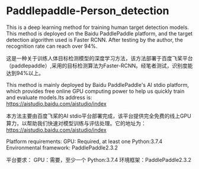 # Paddlepaddle-Person_detection
This is a deep learning method for training human target detection models. This method is deployed on the Baidu PaddlePaddle platform, and the target detection algorithm used is Faster RCNN. After testing by the author, the recognition rate can reach over 94%.  


这是一种关于训练人体目标检测模型的深度学习方法，该方法部署于百度飞桨平台（paddlepaddle）,采用的目标检测算法为Faster-RCNN。经笔者测试，识别度能达到94%以上。

This method is mainly deployed by Baidu PaddlePaddle's AI stdio platform, which provides free online GPU computing power to help us quickly train and evaluate models.Its address is: https://aistudio.baidu.com/aistudio/index

本方法主要由百度飞桨的AI stdio平台部署完成，该平台提供完全免费的线上GPU算力，以帮助我们快速对模型训练与评估处理。它的地址为：https://aistudio.baidu.com/aistudio/index

Platform requirements:
GPU: Required, at least one
Python:3.7.4
Environmental framework: PaddlePaddle2.3.2


平台要求：
GPU：需要，至少一个
Python:3.7.4
环境框架：PaddlePaddle2.3.2
